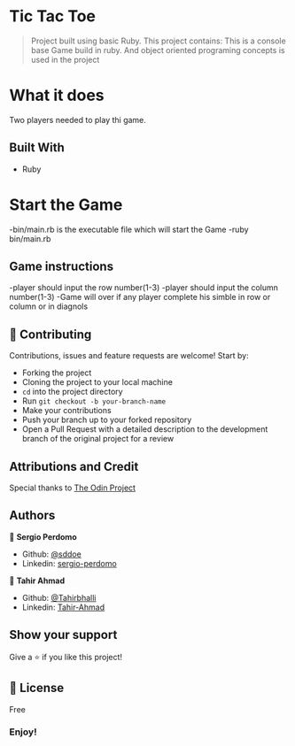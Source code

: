 # Tic Tac Toe
> Project built using basic Ruby.
  This project contains:
  This is a console base Game build in ruby. And object oriented programing concepts is used in the project
# What it does
Two players needed to play thi game.

## Built With
- Ruby

# Start the Game 
-bin/main.rb is the executable file which will start the Game
-ruby bin/main.rb

## Game instructions
-player should input the row number(1-3)
-player should input the column number(1-3)
-Game will over if any player complete his simble in row or column or in diagnols

## 🤝 Contributing

Contributions, issues and feature requests are welcome! Start by:
* Forking the project
* Cloning the project to your local machine
* `cd` into the project directory
* Run `git checkout -b your-branch-name`
* Make your contributions
* Push your branch up to your forked repository
* Open a Pull Request with a detailed description to the development branch of the original project for a review

## Attributions and Credit
Special thanks to [The Odin Project](https://www.theodinproject.com/courses/ruby-programming/lessons/advanced-building-blocks) 

## Authors

👤 **Sergio Perdomo**

- Github: [@sddoe](https://github.com/sddoe)
- Linkedin: [sergio-perdomo](https://www.linkedin.com/in/sergio-david-perdomo-rivera-07b6b7b8/)

👤 **Tahir Ahmad**

- Github: [@Tahirbhalli](https://github.com/Tahirbhalli)
- Linkedin: [Tahir-Ahmad](https://www.linkedin.com/in/tahir-ahmad-483035164/)

## Show your support

Give a ⭐️ if you like this project!

## 📝 License

Free

### Enjoy!
